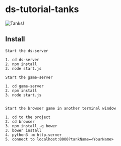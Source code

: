 # ds-tutorial-tanks

![Tanks!](https://deepstream.io/assets/images/events/deepsteam-game-workshop.png "Screenshot of game")

## Install

```
Start the ds-server

1. cd ds-server
2. npm install
3. node start.js

Start the game-server

1. cd game-server
2. npm install
3. node start.js


Start the browser game in another terminal window

1. cd to the project
2. cd browser
3. npm install -g bower
3. bower install
4. python3 -m http.server
5. connect to localhost:8000?tankName=<YourName>

```
